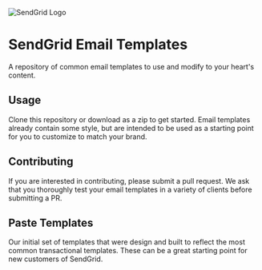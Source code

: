 ![SendGrid Logo](https://uiux.s3.amazonaws.com/2016-logos/email-logo%402x.png)

# SendGrid Email Templates

A repository of common email templates to use and modify to your heart's content.

## Usage
Clone this repository or download as a zip to get started. Email templates already contain some style, but are intended to be used as a starting point for you to customize to match your brand.

## Contributing
If you are interested in contributing, please submit a pull request. We ask that you thoroughly test your email templates in a variety of clients before submitting a PR.

## Paste Templates
Our initial set of templates that were design and built to reflect the most common transactional templates. These can be a great starting point for new customers of SendGrid.
